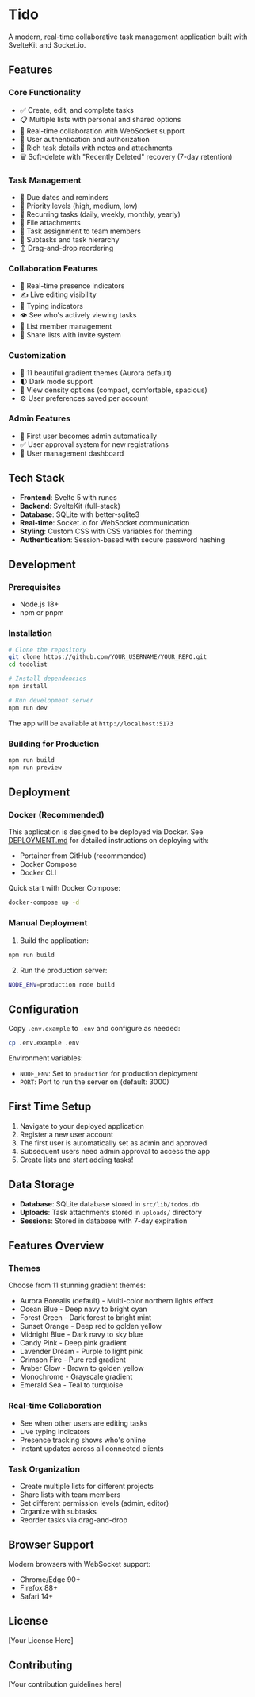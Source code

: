 # Tido

A modern, real-time collaborative task management application built with SvelteKit and Socket.io.

## Features

### Core Functionality
- ✅ Create, edit, and complete tasks
- 📋 Multiple lists with personal and shared options
- 🔄 Real-time collaboration with WebSocket support
- 👥 User authentication and authorization
- 📝 Rich task details with notes and attachments
- 🗑️ Soft-delete with "Recently Deleted" recovery (7-day retention)

### Task Management
- 📅 Due dates and reminders
- 🎯 Priority levels (high, medium, low)
- 🔁 Recurring tasks (daily, weekly, monthly, yearly)
- 📎 File attachments
- 👤 Task assignment to team members
- 🎨 Subtasks and task hierarchy
- ↕️ Drag-and-drop reordering

### Collaboration Features
- 🤝 Real-time presence indicators
- ✍️ Live editing visibility
- 💬 Typing indicators
- 👁️ See who's actively viewing tasks
- 🔔 List member management
- 📨 Share lists with invite system

### Customization
- 🎨 11 beautiful gradient themes (Aurora default)
- 🌓 Dark mode support
- 📏 View density options (compact, comfortable, spacious)
- ⚙️ User preferences saved per account

### Admin Features
- 👑 First user becomes admin automatically
- ✅ User approval system for new registrations
- 👥 User management dashboard

## Tech Stack

- **Frontend**: Svelte 5 with runes
- **Backend**: SvelteKit (full-stack)
- **Database**: SQLite with better-sqlite3
- **Real-time**: Socket.io for WebSocket communication
- **Styling**: Custom CSS with CSS variables for theming
- **Authentication**: Session-based with secure password hashing

## Development

### Prerequisites
- Node.js 18+
- npm or pnpm

### Installation

```bash
# Clone the repository
git clone https://github.com/YOUR_USERNAME/YOUR_REPO.git
cd todolist

# Install dependencies
npm install

# Run development server
npm run dev
```

The app will be available at `http://localhost:5173`

### Building for Production

```bash
npm run build
npm run preview
```

## Deployment

### Docker (Recommended)

This application is designed to be deployed via Docker. See [DEPLOYMENT.md](./DEPLOYMENT.md) for detailed instructions on deploying with:
- Portainer from GitHub (recommended)
- Docker Compose
- Docker CLI

Quick start with Docker Compose:
```bash
docker-compose up -d
```

### Manual Deployment

1. Build the application:
```bash
npm run build
```

2. Run the production server:
```bash
NODE_ENV=production node build
```

## Configuration

Copy `.env.example` to `.env` and configure as needed:
```bash
cp .env.example .env
```

Environment variables:
- `NODE_ENV`: Set to `production` for production deployment
- `PORT`: Port to run the server on (default: 3000)

## First Time Setup

1. Navigate to your deployed application
2. Register a new user account
3. The first user is automatically set as admin and approved
4. Subsequent users need admin approval to access the app
5. Create lists and start adding tasks!

## Data Storage

- **Database**: SQLite database stored in `src/lib/todos.db`
- **Uploads**: Task attachments stored in `uploads/` directory
- **Sessions**: Stored in database with 7-day expiration

## Features Overview

### Themes
Choose from 11 stunning gradient themes:
- Aurora Borealis (default) - Multi-color northern lights effect
- Ocean Blue - Deep navy to bright cyan
- Forest Green - Dark forest to bright mint
- Sunset Orange - Deep red to golden yellow
- Midnight Blue - Dark navy to sky blue
- Candy Pink - Deep pink gradient
- Lavender Dream - Purple to light pink
- Crimson Fire - Pure red gradient
- Amber Glow - Brown to golden yellow
- Monochrome - Grayscale gradient
- Emerald Sea - Teal to turquoise

### Real-time Collaboration
- See when other users are editing tasks
- Live typing indicators
- Presence tracking shows who's online
- Instant updates across all connected clients

### Task Organization
- Create multiple lists for different projects
- Share lists with team members
- Set different permission levels (admin, editor)
- Organize with subtasks
- Reorder tasks via drag-and-drop

## Browser Support

Modern browsers with WebSocket support:
- Chrome/Edge 90+
- Firefox 88+
- Safari 14+

## License

[Your License Here]

## Contributing

[Your contribution guidelines here]
